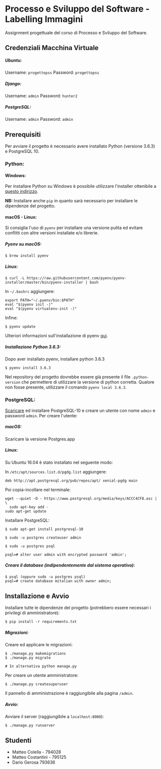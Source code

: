 Processo e Sviluppo del Software - Labelling Immagini
====================================================

Assignment progettuale del corso di Processo e Sviluppo del Software.

Credenziali Macchina Virtuale
-----------------------------

##### Ubuntu:
Username: `progettopss`
Password: `progettopss`

##### Django:
Username: `admin`
Password: `hunter2`

##### PostgreSQL:
Username: `admin`
Password: `admin`


Prerequisiti
------------

Per avviare il progetto è necessario avere installato Python (versione 3.6.3) e PostgreSQL 10.

### Python:

#### Windows:

Per installare Python su Windows è possibile utilizzare l'installer ottenibile a [questo indirizzo](https://www.python.org/downloads/).

**NB:** Installare anche `pip` in quanto sarà necessario per installare le dipendenze del progetto.


#### macOS - Linux:

Si consiglia l'uso di `pyenv` per installare una versione pulita ed evitare conflitti con altre versioni installate e/o librerie.

##### Pyenv su macOS:

```
$ brew install pyenv
```

##### Linux:

```
$ curl -L https://raw.githubusercontent.com/pyenv/pyenv-installer/master/bin/pyenv-installer | bash
```

In `~/.bashrc` aggiungere:

```
export PATH="~/.pyenv/bin:$PATH"
eval "$(pyenv init -)"
eval "$(pyenv virtualenv-init -)"
```

Infine:

```
$ pyenv update
```

Ulteriori informazioni sull'installazione di pyenv [qui](https://github.com/pyenv/pyenv-installer).

##### Installazione Python 3.6.3:

Dopo aver installato pyenv, installare python 3.6.3
```
$ pyenv install 3.6.3
```
Nel repository del progetto dovrebbe essere già presente il file `.python-version` che permettere di utilizzare la versione di python corretta. Qualore non fosse presente, utilizzare il comando `pyenv local 3.6.3`.


### PostgreSQL:
[Scaricare](https://www.postgresql.org/download/) ed installare PostgreSQL-10 e creare un utente con nome `admin` e password `admin`. Per creare l'utente:

##### macOS:
Scaricare la versione Postgres.app

##### Linux:

Su Ubuntu 16.04 è stato installato nel seguente modo:

In `/etc/apt/sources.list.d/pgdg.list` aggiungere:
```
deb http://apt.postgresql.org/pub/repos/apt/ xenial-pgdg main

```

Poi copia-incollare nel terminale:
```
wget --quiet -O - https://www.postgresql.org/media/keys/ACCC4CF8.asc | \
  sudo apt-key add -
sudo apt-get update
```

Installare PostgreSQL:
```
$ sudo apt-get install postgresql-10
```


```
$ sudo -u postgres createuser admin

$ sudo -u postgres psql

psql=# alter user admin with encrypted password 'admin';
```

##### Creare il database (indipendentemente dal sistema operativo):

```
$ psql (oppure sudo -u postgres psql)
psql=# create database mitalian with owner admin;
```

Installazione e Avvio
-------------

Installare tutte le dipendenze del progetto (potrebbero essere necessari i privilegi di amministratore):
```
$ pip install -r requirements.txt
```


##### Migrazioni:

Creare ed applicare le migrazioni:
```
$ ./manage.py makemigrations
$ ./manage.py migrate

# In alternativa python manage.py
```

Per creare un utente amministratore:
```
$ ./manage.py createsuperuser
```
Il pannello di amministrazione è raggiungibile alla pagina `/admin`.

##### Avvio:

Avviare il server (raggiungibile a `localhost:8000`):
```
$ ./manage.py runserver
```

Studenti
--------

   * Matteo Colella - 794028
   * Matteo Costantini - 795125
   * Dario Gerosa 793636
